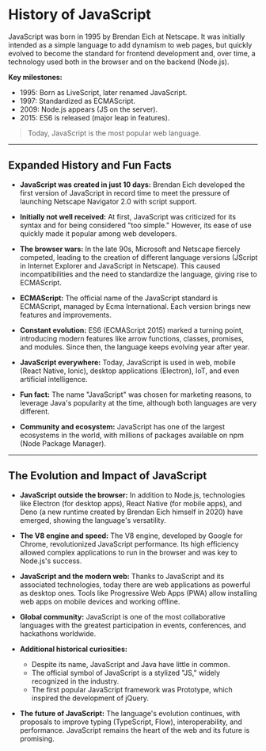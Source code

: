 # History of JavaScript

JavaScript was born in 1995 by Brendan Eich at Netscape. It was initially intended as a simple language to add dynamism to web pages, but quickly evolved to become the standard for frontend development and, over time, a technology used both in the browser and on the backend (Node.js).

**Key milestones:**
- 1995: Born as LiveScript, later renamed JavaScript.
- 1997: Standardized as ECMAScript.
- 2009: Node.js appears (JS on the server).
- 2015: ES6 is released (major leap in features).

> Today, JavaScript is the most popular web language.

---

## Expanded History and Fun Facts

- **JavaScript was created in just 10 days:** Brendan Eich developed the first version of JavaScript in record time to meet the pressure of launching Netscape Navigator 2.0 with script support.

- **Initially not well received:** At first, JavaScript was criticized for its syntax and for being considered "too simple." However, its ease of use quickly made it popular among web developers.

- **The browser wars:** In the late 90s, Microsoft and Netscape fiercely competed, leading to the creation of different language versions (JScript in Internet Explorer and JavaScript in Netscape). This caused incompatibilities and the need to standardize the language, giving rise to ECMAScript.

- **ECMAScript:** The official name of the JavaScript standard is ECMAScript, managed by Ecma International. Each version brings new features and improvements.

- **Constant evolution:** ES6 (ECMAScript 2015) marked a turning point, introducing modern features like arrow functions, classes, promises, and modules. Since then, the language keeps evolving year after year.

- **JavaScript everywhere:** Today, JavaScript is used in web, mobile (React Native, Ionic), desktop applications (Electron), IoT, and even artificial intelligence.

- **Fun fact:** The name "JavaScript" was chosen for marketing reasons, to leverage Java's popularity at the time, although both languages are very different.

- **Community and ecosystem:** JavaScript has one of the largest ecosystems in the world, with millions of packages available on npm (Node Package Manager).

---

## The Evolution and Impact of JavaScript

- **JavaScript outside the browser:** In addition to Node.js, technologies like Electron (for desktop apps), React Native (for mobile apps), and Deno (a new runtime created by Brendan Eich himself in 2020) have emerged, showing the language's versatility.

- **The V8 engine and speed:** The V8 engine, developed by Google for Chrome, revolutionized JavaScript performance. Its high efficiency allowed complex applications to run in the browser and was key to Node.js's success.

- **JavaScript and the modern web:** Thanks to JavaScript and its associated technologies, today there are web applications as powerful as desktop ones. Tools like Progressive Web Apps (PWA) allow installing web apps on mobile devices and working offline.

- **Global community:** JavaScript is one of the most collaborative languages with the greatest participation in events, conferences, and hackathons worldwide.

- **Additional historical curiosities:**
  - Despite its name, JavaScript and Java have little in common.
  - The official symbol of JavaScript is a stylized "JS," widely recognized in the industry.
  - The first popular JavaScript framework was Prototype, which inspired the development of jQuery.

- **The future of JavaScript:** The language's evolution continues, with proposals to improve typing (TypeScript, Flow), interoperability, and performance. JavaScript remains the heart of the web and its future is promising.
